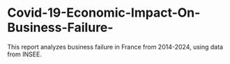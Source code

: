 # Covid-19-Economic-Impact-On-Business-Failure-
This report analyzes business failure in France from 2014-2024, using data from INSEE.
